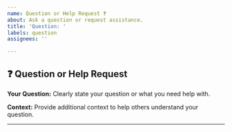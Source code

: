 ```yaml
---
name: Question or Help Request ❓
about: Ask a question or request assistance.
title: 'Question: '
labels: question
assignees: ''

---
```


## ❓ Question or Help Request

**Your Question:**
Clearly state your question or what you need help with.

**Context:**
Provide additional context to help others understand your question.

---

